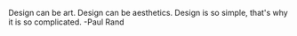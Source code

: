 Design can be art. Design can be aesthetics. Design is so simple, that's why it is so complicated.
-Paul Rand

